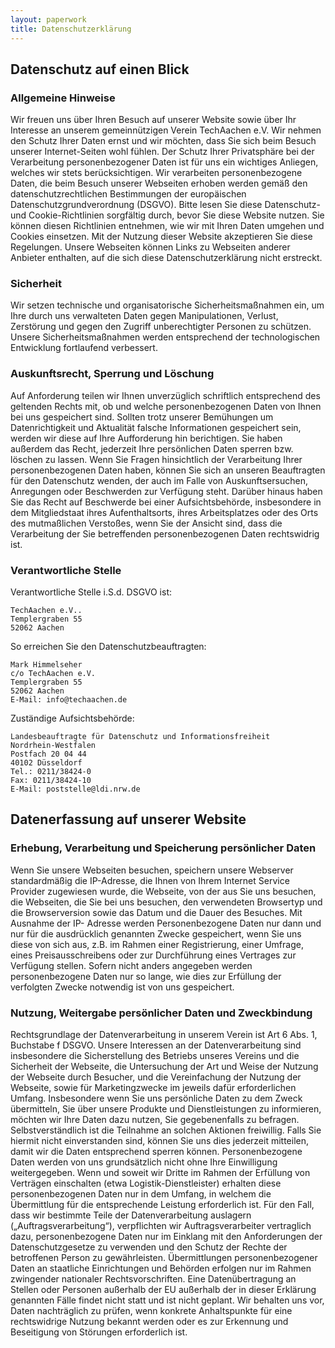 ```yaml
---
layout: paperwork
title: Datenschutzerklärung
---
```


## Datenschutz auf einen Blick

### Allgemeine Hinweise

Wir freuen uns über Ihren Besuch auf unserer Website sowie über Ihr Interesse an unserem gemeinnützigen Verein TechAachen e.V. Wir nehmen den Schutz Ihrer Daten ernst und wir möchten, dass Sie sich beim Besuch unserer Internet-Seiten wohl fühlen. Der Schutz Ihrer Privatsphäre bei der Verarbeitung personenbezogener Daten ist für uns ein wichtiges Anliegen, welches wir stets berücksichtigen. Wir verarbeiten personenbezogene Daten, die beim Besuch unserer Webseiten erhoben werden gemäß den datenschutzrechtlichen Bestimmungen der europäischen Datenschutzgrundverordnung (DSGVO).
Bitte lesen Sie diese Datenschutz- und Cookie-Richtlinien sorgfältig durch, bevor Sie diese Website nutzen. Sie können diesen Richtlinien entnehmen, wie wir mit Ihren Daten umgehen und Cookies einsetzen. Mit der Nutzung dieser Website akzeptieren Sie diese Regelungen.
Unsere Webseiten können Links zu Webseiten anderer Anbieter enthalten, auf die sich diese Datenschutzerklärung nicht erstreckt.

### Sicherheit

Wir setzen technische und organisatorische Sicherheitsmaßnahmen ein, um Ihre durch uns verwalteten Daten gegen Manipulationen, Verlust, Zerstörung und gegen den Zugriff unberechtigter Personen zu schützen. Unsere Sicherheitsmaßnahmen werden entsprechend der technologischen Entwicklung fortlaufend verbessert.

### Auskunftsrecht, Sperrung und Löschung

Auf Anforderung teilen wir Ihnen unverzüglich schriftlich entsprechend des geltenden Rechts mit, ob und welche personenbezogenen Daten von Ihnen bei uns gespeichert sind. Sollten trotz unserer Bemühungen um Datenrichtigkeit und Aktualität falsche Informationen gespeichert sein, werden wir diese auf Ihre Aufforderung hin berichtigen. Sie haben außerdem das Recht, jederzeit Ihre persönlichen Daten sperren bzw. löschen zu lassen.
Wenn Sie Fragen hinsichtlich der Verarbeitung Ihrer personenbezogenen Daten haben, können Sie sich an unseren Beauftragten für den Datenschutz wenden, der auch im Falle von Auskunftsersuchen, Anregungen oder Beschwerden zur Verfügung steht.
Darüber hinaus haben Sie das Recht auf Beschwerde bei einer Aufsichtsbehörde, insbesondere in dem Mitgliedstaat ihres Aufenthaltsorts, ihres Arbeitsplatzes oder des Orts des mutmaßlichen Verstoßes, wenn Sie der Ansicht sind, dass die Verarbeitung der Sie betreffenden personenbezogenen Daten rechtswidrig ist.
 
### Verantwortliche Stelle

Verantwortliche Stelle i.S.d. DSGVO ist:

    TechAachen e.V..
    Templergraben 55
    52062 Aachen
 
So erreichen Sie den Datenschutzbeauftragten:

    Mark Himmelseher
    c/o TechAachen e.V.
    Templergraben 55
    52062 Aachen
    E-Mail: info@techaachen.de

Zuständige Aufsichtsbehörde:

    Landesbeauftragte für Datenschutz und Informationsfreiheit
    Nordrhein-Westfalen
    Postfach 20 04 44
    40102 Düsseldorf
    Tel.: 0211/38424-0
    Fax: 0211/38424-10
    E-Mail: poststelle@ldi.nrw.de
 
## Datenerfassung auf unserer Website

### Erhebung, Verarbeitung und Speicherung persönlicher Daten

Wenn Sie unsere Webseiten besuchen, speichern unsere Webserver standardmäßig die IP-Adresse, die Ihnen von Ihrem Internet Service Provider zugewiesen wurde, die Webseite, von der aus Sie uns besuchen, die Webseiten, die Sie bei uns besuchen, den verwendeten Browsertyp und die Browserversion sowie das Datum und die Dauer des Besuches.
Mit Ausnahme der IP- Adresse werden Personenbezogene Daten nur dann und nur für die ausdrücklich genannten Zwecke gespeichert, wenn Sie uns diese von sich aus, z.B. im Rahmen einer Registrierung, einer Umfrage, eines Preisausschreibens oder zur Durchführung eines Vertrages zur Verfügung stellen.
Sofern nicht anders angegeben werden personenbezogene Daten nur so lange, wie dies zur Erfüllung der verfolgten Zwecke notwendig ist von uns gespeichert.

### Nutzung, Weitergabe persönlicher Daten und Zweckbindung

Rechtsgrundlage der Datenverarbeitung in unserem Verein ist Art 6 Abs. 1, Buchstabe f DSGVO. Unsere Interessen an der Datenverarbeitung sind insbesondere die Sicherstellung des Betriebs unseres Vereins und die Sicherheit der Webseite, die Untersuchung der Art und Weise der Nutzung der Webseite durch Besucher, und die Vereinfachung der Nutzung der Webseite, sowie für Marketingzwecke im jeweils dafür erforderlichen Umfang. Insbesondere wenn Sie uns persönliche Daten zu dem Zweck übermitteln, Sie über unsere Produkte und Dienstleistungen zu informieren, möchten wir Ihre Daten dazu nutzen, Sie gegebenenfalls zu befragen. Selbstverständlich ist die Teilnahme an solchen Aktionen freiwillig. Falls Sie hiermit nicht einverstanden sind, können Sie uns dies jederzeit mitteilen, damit wir die Daten entsprechend sperren können.
Personenbezogene Daten werden von uns grundsätzlich nicht ohne Ihre Einwilligung weitergegeben. Wenn und soweit wir Dritte im Rahmen der Erfüllung von Verträgen einschalten (etwa Logistik-Dienstleister) erhalten diese personenbezogenen Daten nur in dem Umfang, in welchem die Übermittlung für die entsprechende Leistung erforderlich ist. Für den Fall, dass wir bestimmte Teile der Datenverarbeitung auslagern („Auftragsverarbeitung“), verpflichten wir Auftragsverarbeiter vertraglich dazu, personenbezogene Daten nur im Einklang mit den Anforderungen der Datenschutzgesetze zu verwenden und den Schutz der Rechte der betroffenen Person zu gewährleisten.
Übermittlungen personenbezogener Daten an staatliche Einrichtungen und Behörden erfolgen nur im Rahmen zwingender nationaler Rechtsvorschriften.
Eine Datenübertragung an Stellen oder Personen außerhalb der EU außerhalb der in dieser Erklärung genannten Fälle findet nicht statt und ist nicht geplant.
Wir behalten uns vor, Daten nachträglich zu prüfen, wenn konkrete Anhaltspunkte für eine rechtswidrige Nutzung bekannt werden oder es zur Erkennung und Beseitigung von Störungen erforderlich ist.
